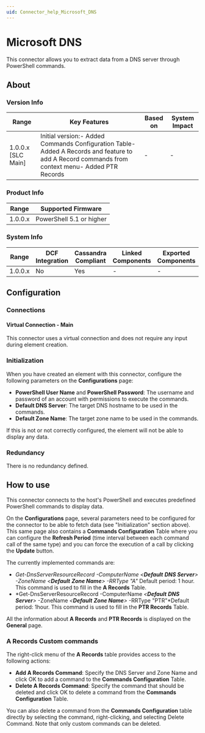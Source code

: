 ```yaml
---
uid: Connector_help_Microsoft_DNS
---
```


# Microsoft DNS

This connector allows you to extract data from a DNS server through PowerShell commands.

## About

### Version Info

| **Range**            | **Key Features**                                                                                                                                | **Based on** | **System Impact** |
|----------------------|-------------------------------------------------------------------------------------------------------------------------------------------------|--------------|-------------------|
| 1.0.0.x \[SLC Main\] | Initial version:- Added Commands Configuration Table- Added A Records and feature to add A Record commands from context menu- Added PTR Records | \-           | \-                |

### Product Info

| **Range** | **Supported Firmware**   |
|-----------|--------------------------|
| 1.0.0.x   | PowerShell 5.1 or higher |

### System Info

| **Range** | **DCF Integration** | **Cassandra Compliant** | **Linked Components** | **Exported Components** |
|-----------|---------------------|-------------------------|-----------------------|-------------------------|
| 1.0.0.x   | No                  | Yes                     | \-                    | \-                      |

## Configuration

### Connections

#### Virtual Connection - Main

This connector uses a virtual connection and does not require any input during element creation.

### Initialization

When you have created an element with this connector, configure the following parameters on the **Configurations** page:

- **PowerShell User Name** and **PowerShell Password**: The username and password of an account with permissions to execute the commands.
- **Default DNS Server**: The target DNS hostname to be used in the commands.
- **Default Zone Name**: The target zone name to be used in the commands.

If this is not or not correctly configured, the element will not be able to display any data.

### Redundancy

There is no redundancy defined.

## How to use

This connector connects to the host's PowerShell and executes predefined PowerShell commands to display data.

On the **Configurations** page, several parameters need to be configured for the connector to be able to fetch data (see "Initialization" section above). This same page also contains a **Commands Configuration** Table where you can configure the **Refresh Period** (time interval between each command call of the same type) and you can force the execution of a call by clicking the **Update** button.

The currently implemented commands are:

- *Get-DnsServerResourceRecord -ComputerName \<***Default*** **DNS Server**\> -ZoneName \<**Default** **Zone Name**\> -RRType "A"* Default period: 1 hour. This command is used to fill in the **A Records** Table.
- *Get-DnsServerResourceRecord -ComputerName *\<***Default*** **DNS Server**\>* -ZoneName *\<**Default** **Zone Name**\>* -RRType "PTR"*Default period: 1hour. This command is used to fill in the **PTR Records** Table.

All the information about **A Records** and **PTR Records** is displayed on the **General** page.

### A Records Custom commands

The right-click menu of the **A Records** table provides access to the following actions:

- **Add A Records Command**: Specify the DNS Server and Zone Name and click OK to add a command to the **Commands Configuration** Table.
- **Delete A Records Command**: Specify the command that should be deleted and click OK to delete a command from the **Commands Configuration** Table.

You can also delete a command from the **Commands Configuration** table directly by selecting the command, right-clicking, and selecting Delete Command. Note that only custom commands can be deleted.
